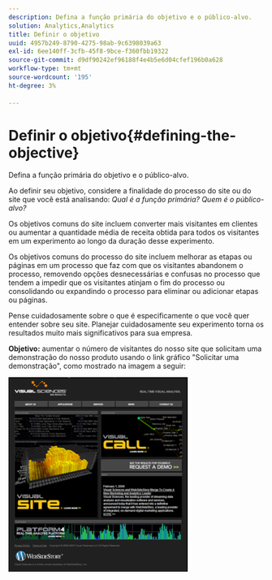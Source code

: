 ```yaml
---
description: Defina a função primária do objetivo e o público-alvo.
solution: Analytics,Analytics
title: Definir o objetivo
uuid: 4957b249-8790-4275-98ab-9c6398039a63
exl-id: 6ee140ff-3cfb-45f8-9bce-f360fbb19322
source-git-commit: d9df90242ef96188f4e4b5e6d04cfef196b0a628
workflow-type: tm+mt
source-wordcount: '195'
ht-degree: 3%

---
```


# Definir o objetivo{#defining-the-objective}

Defina a função primária do objetivo e o público-alvo.

Ao definir seu objetivo, considere a finalidade do processo do site ou do site que você está analisando: *Qual é a função primária? Quem é o público-alvo?*

Os objetivos comuns do site incluem converter mais visitantes em clientes ou aumentar a quantidade média de receita obtida para todos os visitantes em um experimento ao longo da duração desse experimento.

Os objetivos comuns do processo do site incluem melhorar as etapas ou páginas em um processo que faz com que os visitantes abandonem o processo, removendo opções desnecessárias e confusas no processo que tendem a impedir que os visitantes atinjam o fim do processo ou consolidando ou expandindo o processo para eliminar ou adicionar etapas ou páginas.

Pense cuidadosamente sobre o que é especificamente o que você quer entender sobre seu site. Planejar cuidadosamente seu experimento torna os resultados muito mais significativos para sua empresa.

**Objetivo:** aumentar o número de visitantes do nosso site que solicitam uma demonstração do nosso produto usando o link gráfico &quot;Solicitar uma demonstração&quot;, como mostrado na imagem a seguir:

![](assets/ControlPage.png)
